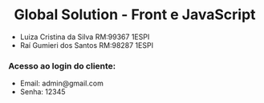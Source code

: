 <h1 align="center"> Global Solution - Front e JavaScript </h1>
<ul> 
  <li> Luiza Cristina da Silva RM:99367 1ESPI </li>
  <li> Raí Gumieri dos Santos RM:98287 1ESPI </li>
</ul>

<h3> Acesso ao login do cliente: </h3>
<ul> 
  <li> Email: admin@gmail.com </li>
  <li> Senha: 12345 </li>
</ul>




